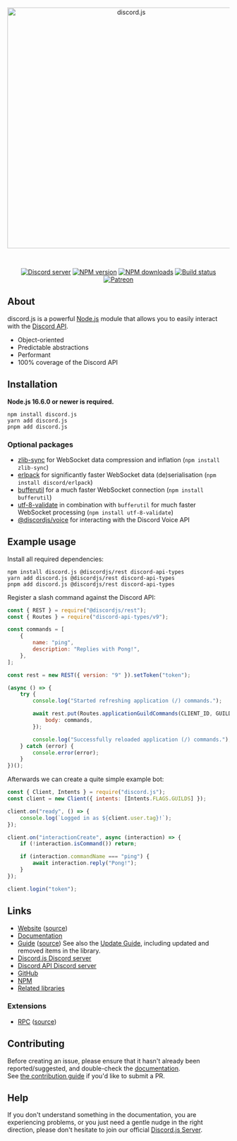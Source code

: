 <div align="center">
  <br />
  <p>
    <a href="https://discord.js.org"><img src="https://discord.js.org/static/logo.svg" width="546" alt="discord.js" /></a>
  </p>
  <br />
  <p>
    <a href="https://discord.gg/djs"><img src="https://img.shields.io/discord/222078108977594368?color=5865F2&logo=discord&logoColor=white" alt="Discord server" /></a>
    <a href="https://www.npmjs.com/package/discord.js"><img src="https://img.shields.io/npm/v/discord.js.svg?maxAge=3600" alt="NPM version" /></a>
    <a href="https://www.npmjs.com/package/discord.js"><img src="https://img.shields.io/npm/dt/discord.js.svg?maxAge=3600" alt="NPM downloads" /></a>
    <a href="https://github.com/discordjs/discord.js/actions"><img src="https://github.com/discordjs/discord.js/workflows/Testing/badge.svg" alt="Build status" /></a>
    <a href="https://www.patreon.com/discordjs"><img src="https://img.shields.io/badge/donate-patreon-F96854.svg" alt="Patreon" /></a>
  </p>
</div>

## About

discord.js is a powerful [Node.js](https://nodejs.org) module that allows you to easily interact with the
[Discord API](https://discord.com/developers/docs/intro).

-   Object-oriented
-   Predictable abstractions
-   Performant
-   100% coverage of the Discord API

## Installation

**Node.js 16.6.0 or newer is required.**

```sh-session
npm install discord.js
yarn add discord.js
pnpm add discord.js
```

### Optional packages

-   [zlib-sync](https://www.npmjs.com/package/zlib-sync) for WebSocket data compression and inflation (`npm install zlib-sync`)
-   [erlpack](https://github.com/discord/erlpack) for significantly faster WebSocket data (de)serialisation (`npm install discord/erlpack`)
-   [bufferutil](https://www.npmjs.com/package/bufferutil) for a much faster WebSocket connection (`npm install bufferutil`)
-   [utf-8-validate](https://www.npmjs.com/package/utf-8-validate) in combination with `bufferutil` for much faster WebSocket processing (`npm install utf-8-validate`)
-   [@discordjs/voice](https://github.com/discordjs/voice) for interacting with the Discord Voice API

## Example usage

Install all required dependencies:

```sh-session
npm install discord.js @discordjs/rest discord-api-types
yarn add discord.js @discordjs/rest discord-api-types
pnpm add discord.js @discordjs/rest discord-api-types
```

Register a slash command against the Discord API:

```js
const { REST } = require("@discordjs/rest");
const { Routes } = require("discord-api-types/v9");

const commands = [
	{
		name: "ping",
		description: "Replies with Pong!",
	},
];

const rest = new REST({ version: "9" }).setToken("token");

(async () => {
	try {
		console.log("Started refreshing application (/) commands.");

		await rest.put(Routes.applicationGuildCommands(CLIENT_ID, GUILD_ID), {
			body: commands,
		});

		console.log("Successfully reloaded application (/) commands.");
	} catch (error) {
		console.error(error);
	}
})();
```

Afterwards we can create a quite simple example bot:

```js
const { Client, Intents } = require("discord.js");
const client = new Client({ intents: [Intents.FLAGS.GUILDS] });

client.on("ready", () => {
	console.log(`Logged in as ${client.user.tag}!`);
});

client.on("interactionCreate", async (interaction) => {
	if (!interaction.isCommand()) return;

	if (interaction.commandName === "ping") {
		await interaction.reply("Pong!");
	}
});

client.login("token");
```

## Links

-   [Website](https://discord.js.org/) ([source](https://github.com/discordjs/website))
-   [Documentation](https://discord.js.org/#/docs)
-   [Guide](https://discordjs.guide/) ([source](https://github.com/discordjs/guide))
    See also the [Update Guide](https://discordjs.guide/additional-info/changes-in-v13.html), including updated and removed items in the library.
-   [Discord.js Discord server](https://discord.gg/djs)
-   [Discord API Discord server](https://discord.gg/discord-api)
-   [GitHub](https://github.com/discordjs/discord.js)
-   [NPM](https://www.npmjs.com/package/discord.js)
-   [Related libraries](https://discord.com/developers/docs/topics/community-resources#libraries)

### Extensions

-   [RPC](https://www.npmjs.com/package/discord-rpc) ([source](https://github.com/discordjs/RPC))

## Contributing

Before creating an issue, please ensure that it hasn't already been reported/suggested, and double-check the
[documentation](https://discord.js.org/#/docs).  
See [the contribution guide](https://github.com/discordjs/discord.js/blob/main/.github/CONTRIBUTING.md) if you'd like to submit a PR.

## Help

If you don't understand something in the documentation, you are experiencing problems, or you just need a gentle
nudge in the right direction, please don't hesitate to join our official [Discord.js Server](https://discord.gg/djs).
